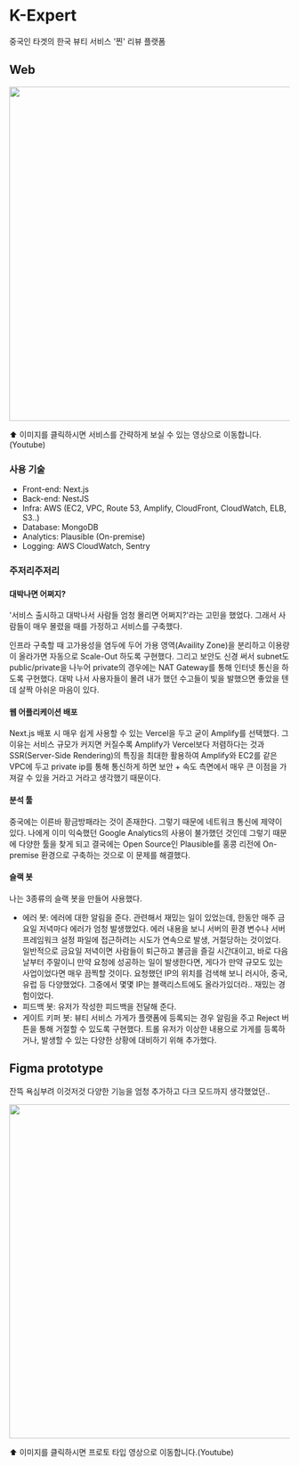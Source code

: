 # K-Expert

중국인 타겟의 한국 뷰티 서비스 '찐' 리뷰 플랫폼

## Web

<a href="https://youtu.be/Bm9cZo092_E">
<img src = "https://github.com/user-attachments/assets/7c92d14e-b188-4c76-8a7b-017d8c5edf0d" width = 600/>
</a>

⬆ 이미지를 클릭하시면 서비스를 간략하게 보실 수 있는 영상으로 이동합니다.(Youtube)
<br/>

### 사용 기술

- Front-end: Next.js
- Back-end: NestJS
- Infra: AWS (EC2, VPC, Route 53, Amplify, CloudFront, CloudWatch, ELB, S3..)
- Database: MongoDB
- Analytics: Plausible (On-premise)
- Logging: AWS CloudWatch, Sentry
  <br/>

### 주저리주저리

#### 대박나면 어쩌지?

'서비스 출시하고 대박나서 사람들 엄청 몰리면 어쩌지?'라는 고민을 했었다.
그래서 사람들이 매우 몰렸을 때를 가정하고 서비스를 구축했다.

인프라 구축할 때 고가용성을 염두에 두어 가용 영역(Availity Zone)을 분리하고 이용량이 올라가면 자동으로 Scale-Out 하도록 구현했다. 그리고 보안도 신경 써서 subnet도 public/private을 나누어 private의 경우에는 NAT Gateway를 통해 인터넷 통신을 하도록 구현했다. 대박 나서 사용자들이 몰려 내가 했던 수고들이 빛을 발했으면 좋았을 텐데 살짝 아쉬운 마음이 있다.

#### 웹 어플리케이션 배포

Next.js 배포 시 매우 쉽게 사용할 수 있는 Vercel을 두고 굳이 Amplify를 선택했다. 그 이유는 서비스 규모가 커지면 커질수록 Amplify가 Vercel보다 저렴하다는 것과 SSR(Server-Side Rendering)의 특징을 최대한 활용하여 Amplify와 EC2를 같은 VPC에 두고 private ip를 통해 통신하게 하면 보안 + 속도 측면에서 매우 큰 이점을 가져갈 수 있을 거라고 거라고 생각했기 때문이다.

#### 분석 툴

중국에는 이른바 황금방패라는 것이 존재한다. 그렇기 때문에 네트워크 통신에 제약이 있다.
나에게 이미 익숙했던 Google Analytics의 사용이 불가했던 것인데 그렇기 때문에 다양한 툴을 찾게 되고 결국에는 Open Source인 Plausible를 홍콩 리전에 On-premise 환경으로 구축하는 것으로 이 문제를 해결했다.

#### 슬랙 봇

나는 3종류의 슬랙 봇을 만들어 사용했다.

- 에러 봇: 에러에 대한 알림을 준다.
  관련해서 재밌는 일이 있었는데, 한동안 매주 금요일 저녁마다 에러가 엄청 발생했었다.
  에러 내용을 보니 서버의 환경 변수나 서버 프레임워크 설정 파일에 접근하려는 시도가 연속으로 발생, 거절당하는 것이었다. 일반적으로 금요일 저녁이면 사람들이 퇴근하고 불금을 즐길 시간대이고, 바로 다음날부터 주말이니 만약 요청에 성공하는 일이 발생한다면, 게다가 만약 규모도 있는 사업이었다면 매우 끔찍할 것이다.
  요청했던 IP의 위치를 검색해 보니 러시아, 중국, 유럽 등 다양했었다. 그중에서 몇몇 IP는 블랙리스트에도 올라가있더라.. 재밌는 경험이었다.
- 피드백 봇: 유저가 작성한 피드백을 전달해 준다.
- 게이트 키퍼 봇: 뷰티 서비스 가게가 플랫폼에 등록되는 경우 알림을 주고 Reject 버튼을 통해 거절할 수 있도록 구현했다. 트롤 유저가 이상한 내용으로 가게를 등록하거나, 발생할 수 있는 다양한 상황에 대비하기 위해 추가했다.

## Figma prototype

잔뜩 욕심부려 이것저것 다양한 기능을 엄청 추가하고 다크 모드까지 생각했었던..

<a href="https://youtu.be/EoUgW25weCQ">
<img src = "https://github.com/user-attachments/assets/6b0a129b-98bb-4d00-98c1-2f94301a40df" width = 600/>
</a>

⬆ 이미지를 클릭하시면 프로토 타입 영상으로 이동합니다.(Youtube)
